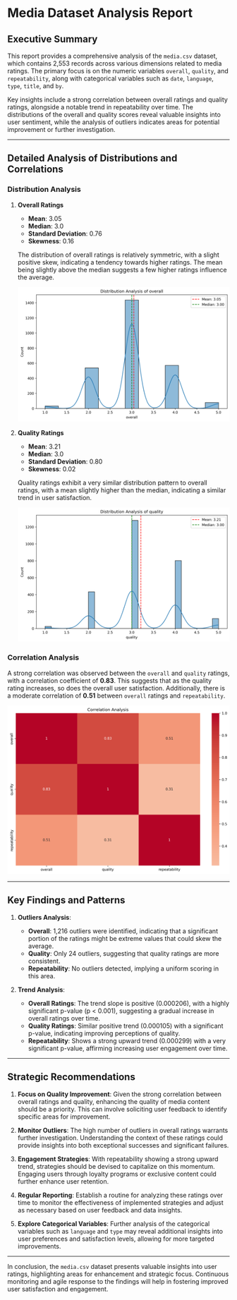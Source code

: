 # Media Dataset Analysis Report

## Executive Summary

This report provides a comprehensive analysis of the `media.csv` dataset, which contains 2,553 records across various dimensions related to media ratings. The primary focus is on the numeric variables `overall`, `quality`, and `repeatability`, along with categorical variables such as `date`, `language`, `type`, `title`, and `by`. 

Key insights include a strong correlation between overall ratings and quality ratings, alongside a notable trend in repeatability over time. The distributions of the overall and quality scores reveal valuable insights into user sentiment, while the analysis of outliers indicates areas for potential improvement or further investigation.

---

## Detailed Analysis of Distributions and Correlations

### Distribution Analysis

1. **Overall Ratings**
   - **Mean**: 3.05
   - **Median**: 3.0
   - **Standard Deviation**: 0.76
   - **Skewness**: 0.16

   The distribution of overall ratings is relatively symmetric, with a slight positive skew, indicating a tendency towards higher ratings. The mean being slightly above the median suggests a few higher ratings influence the average.

   ![Overall Ratings Distribution](./enhanced_distribution_overall.png)

2. **Quality Ratings**
   - **Mean**: 3.21
   - **Median**: 3.0
   - **Standard Deviation**: 0.80
   - **Skewness**: 0.02

   Quality ratings exhibit a very similar distribution pattern to overall ratings, with a mean slightly higher than the median, indicating a similar trend in user satisfaction.

   ![Quality Ratings Distribution](./enhanced_distribution_quality.png)

### Correlation Analysis

A strong correlation was observed between the `overall` and `quality` ratings, with a correlation coefficient of **0.83**. This suggests that as the quality rating increases, so does the overall user satisfaction. Additionally, there is a moderate correlation of **0.51** between `overall` ratings and `repeatability`.

![Correlation Heatmap](./correlation_heatmap.png)

---

## Key Findings and Patterns

1. **Outliers Analysis**:
   - **Overall**: 1,216 outliers were identified, indicating that a significant portion of the ratings might be extreme values that could skew the average.
   - **Quality**: Only 24 outliers, suggesting that quality ratings are more consistent.
   - **Repeatability**: No outliers detected, implying a uniform scoring in this area.

2. **Trend Analysis**:
   - **Overall Ratings**: The trend slope is positive (0.000206), with a highly significant p-value (p < 0.001), suggesting a gradual increase in overall ratings over time.
   - **Quality Ratings**: Similar positive trend (0.000105) with a significant p-value, indicating improving perceptions of quality.
   - **Repeatability**: Shows a strong upward trend (0.000299) with a very significant p-value, affirming increasing user engagement over time.

---

## Strategic Recommendations

1. **Focus on Quality Improvement**:
   Given the strong correlation between overall ratings and quality, enhancing the quality of media content should be a priority. This can involve soliciting user feedback to identify specific areas for improvement.

2. **Monitor Outliers**:
   The high number of outliers in overall ratings warrants further investigation. Understanding the context of these ratings could provide insights into both exceptional successes and significant failures.

3. **Engagement Strategies**:
   With repeatability showing a strong upward trend, strategies should be devised to capitalize on this momentum. Engaging users through loyalty programs or exclusive content could further enhance user retention.

4. **Regular Reporting**:
   Establish a routine for analyzing these ratings over time to monitor the effectiveness of implemented strategies and adjust as necessary based on user feedback and data insights.

5. **Explore Categorical Variables**:
   Further analysis of the categorical variables such as `language` and `type` may reveal additional insights into user preferences and satisfaction levels, allowing for more targeted improvements.

---

In conclusion, the `media.csv` dataset presents valuable insights into user ratings, highlighting areas for enhancement and strategic focus. Continuous monitoring and agile response to the findings will help in fostering improved user satisfaction and engagement.